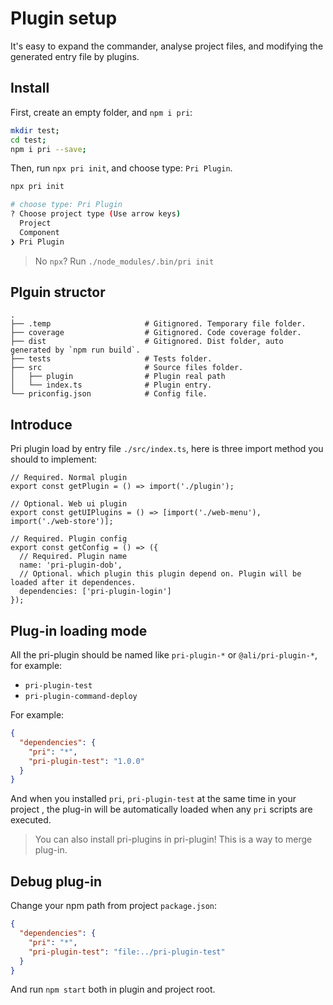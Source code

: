 # Plugin setup

It's easy to expand the commander, analyse project files, and modifying the generated entry file by plugins.

## Install

First, create an empty folder, and `npm i pri`:

```bash
mkdir test;
cd test;
npm i pri --save;
```

Then, run `npx pri init`, and choose type: `Pri Plugin`.

```bash
npx pri init

# choose type: Pri Plugin
? Choose project type (Use arrow keys)
  Project
  Component
❯ Pri Plugin
```

> No `npx`? Run `./node_modules/.bin/pri init`

## Plguin structor

```
.
├── .temp                     # Gitignored. Temporary file folder.
├── coverage                  # Gitignored. Code coverage folder.
├── dist                      # Gitignored. Dist folder, auto generated by `npm run build`.
├── tests                     # Tests folder.
├── src                       # Source files folder.
│   ├── plugin                # Plugin real path
│   └── index.ts              # Plugin entry.
└── priconfig.json            # Config file.
```

## Introduce

Pri plugin load by entry file `./src/index.ts`, here is three import method you should to implement:

```tsx
// Required. Normal plugin
export const getPlugin = () => import('./plugin');

// Optional. Web ui plugin
export const getUIPlugins = () => [import('./web-menu'), import('./web-store')];

// Required. Plugin config
export const getConfig = () => ({
  // Required. Plugin name
  name: 'pri-plugin-dob',
  // Optional. which plugin this plugin depend on. Plugin will be loaded after it dependences.
  dependencies: ['pri-plugin-login']
});
```

## Plug-in loading mode

All the pri-plugin should be named like `pri-plugin-*` or `@ali/pri-plugin-*`, for example:

- `pri-plugin-test`
- `pri-plugin-command-deploy`

For example:

```json
{
  "dependencies": {
    "pri": "*",
    "pri-plugin-test": "1.0.0"
  }
}
```

And when you installed `pri`, `pri-plugin-test` at the same time in your project , the plug-in will be automatically loaded when any `pri` scripts are executed.

> You can also install pri-plugins in pri-plugin! This is a way to merge plug-in.

## Debug plug-in

Change your npm path from project `package.json`:

```json
{
  "dependencies": {
    "pri": "*",
    "pri-plugin-test": "file:../pri-plugin-test"
  }
}
```

And run `npm start` both in plugin and project root.
